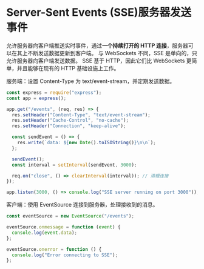 # Server-Sent Events (SSE)服务器发送事件

允许服务器向客户端推送实时事件，通过**一个持续打开的 HTTP 连接**，服务器可以在其上不断发送数据更新到客户端。
与 WebSockets 不同，SSE 是单向的，只允许服务器向客户端发送数据。
SSE 基于 HTTP，因此它们比 WebSockets 更简单，并且能够在现有的 HTTP 基础设施上工作。

服务端：设置 Content-Type 为 text/event-stream，并定期发送数据。

```js
const express = require("express");
const app = express();

app.get("/events", (req, res) => {
  res.setHeader("Content-Type", "text/event-stream");
  res.setHeader("Cache-Control", "no-cache");
  res.setHeader("Connection", "keep-alive");

  const sendEvent = () => {
    res.write(`data: ${new Date().toISOString()}\n\n`);
  };

  sendEvent();
  const interval = setInterval(sendEvent, 3000);

  req.on("close", () => clearInterval(interval)); // 清理连接
});

app.listen(3000, () => console.log("SSE server running on port 3000"));
```

客户端：使用 EventSource 连接到服务器，处理接收到的消息。

```js
const eventSource = new EventSource("/events");

eventSource.onmessage = function (event) {
  console.log(event.data);
};

eventSource.onerror = function () {
  console.log("Error connecting to SSE");
};
```
